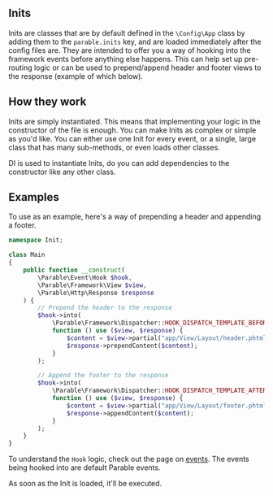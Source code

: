 ## Inits

Inits are classes that are by default defined in the `\Config\App` class by adding them to the `parable.inits` key,
and are loaded immediately after the config files are. They are intended to offer you a way of hooking into the
framework events before anything else happens. This can help set up pre-routing logic or can be used to prepend/append
header and footer views to the response (example of which below).

## How they work

Inits are simply instantiated. This means that implementing your logic in the constructor of the file is enough.
You can make Inits as complex or simple as you'd like. You can either use one Init for every event, or a single,
large class that has many sub-methods, or even loads other classes.

DI is used to instantiate Inits, do you can add dependencies to the constructor like any other class.

## Examples

To use as an example, here's a way of prepending a header and appending a footer.

```php
namespace Init;

class Main
{
    public function __construct(
        \Parable\Event\Hook $hook,
        \Parable\Framework\View $view,
        \Parable\Http\Response $response
    ) {
        // Prepend the header to the response
        $hook->into(
            \Parable\Framework\Dispatcher::HOOK_DISPATCH_TEMPLATE_BEFORE,
            function () use ($view, $response) {
                $content = $view->partial("app/View/Layout/header.phtml");
                $response->prependContent($content);
            }
        );

        // Append the footer to the response
        $hook->into(
            \Parable\Framework\Dispatcher::HOOK_DISPATCH_TEMPLATE_AFTER,
            function () use ($view, $response) {
                $content = $view->partial("app/View/Layout/footer.phtml");
                $response->appendContent($content);
            }
        );
    }
}
```

To understand the `Hook` logic, check out the page on [events](events). The events being hooked into are default
Parable events.

As soon as the Init is loaded, it'll be executed.